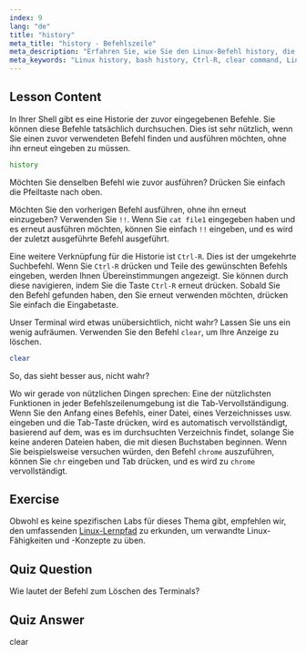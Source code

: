 ```yaml
---
index: 9
lang: "de"
title: "history"
meta_title: "history - Befehlszeile"
meta_description: "Erfahren Sie, wie Sie den Linux-Befehl history, die !!-Verknüpfung und Strg-R für den effizienten Befehlsabruf verwenden. Verbessern Sie Ihre Terminalproduktivität mit diesen wichtigen Tipps!"
meta_keywords: "Linux history, bash history, Ctrl-R, clear command, Linux tutorial, command line, beginner guide"
---
```


## Lesson Content

In Ihrer Shell gibt es eine Historie der zuvor eingegebenen Befehle. Sie können diese Befehle tatsächlich durchsuchen. Dies ist sehr nützlich, wenn Sie einen zuvor verwendeten Befehl finden und ausführen möchten, ohne ihn erneut eingeben zu müssen.

```bash
history
```

Möchten Sie denselben Befehl wie zuvor ausführen? Drücken Sie einfach die Pfeiltaste nach oben.

Möchten Sie den vorherigen Befehl ausführen, ohne ihn erneut einzugeben? Verwenden Sie `!!`. Wenn Sie `cat file1` eingegeben haben und es erneut ausführen möchten, können Sie einfach `!!` eingeben, und es wird der zuletzt ausgeführte Befehl ausgeführt.

Eine weitere Verknüpfung für die Historie ist `Ctrl-R`. Dies ist der umgekehrte Suchbefehl. Wenn Sie `Ctrl-R` drücken und Teile des gewünschten Befehls eingeben, werden Ihnen Übereinstimmungen angezeigt. Sie können durch diese navigieren, indem Sie die Taste `Ctrl-R` erneut drücken. Sobald Sie den Befehl gefunden haben, den Sie erneut verwenden möchten, drücken Sie einfach die Eingabetaste.

Unser Terminal wird etwas unübersichtlich, nicht wahr? Lassen Sie uns ein wenig aufräumen. Verwenden Sie den Befehl `clear`, um Ihre Anzeige zu löschen.

```bash
clear
```

So, das sieht besser aus, nicht wahr?

Wo wir gerade von nützlichen Dingen sprechen: Eine der nützlichsten Funktionen in jeder Befehlszeilenumgebung ist die Tab-Vervollständigung. Wenn Sie den Anfang eines Befehls, einer Datei, eines Verzeichnisses usw. eingeben und die Tab-Taste drücken, wird es automatisch vervollständigt, basierend auf dem, was es im durchsuchten Verzeichnis findet, solange Sie keine anderen Dateien haben, die mit diesen Buchstaben beginnen. Wenn Sie beispielsweise versuchen würden, den Befehl `chrome` auszuführen, können Sie `chr` eingeben und Tab drücken, und es wird zu `chrome` vervollständigt.

## Exercise

Obwohl es keine spezifischen Labs für dieses Thema gibt, empfehlen wir, den umfassenden [Linux-Lernpfad](https://labex.io/de/learn/linux) zu erkunden, um verwandte Linux-Fähigkeiten und -Konzepte zu üben.

## Quiz Question

Wie lautet der Befehl zum Löschen des Terminals?

## Quiz Answer

clear
